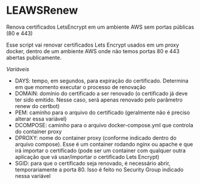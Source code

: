 # LEAWSRenew
Renova certificados LetsEncrypt em um ambiente AWS sem portas públicas (80 e 443)

Esse script vai renovar certificados Lets Encrypt usados em um proxy docker, dentro de um ambiente AWS onde não temos portas 80 e 443 abertas publicamente.

*Variáveis*
- DAYS: tempo, em segundos, para expiração do certificado. Determina em que momento executar o processo de renovação
- DOMAIN: domínio do certificado a ser renovado (o certificado já deve ter sido emitido. Nesse caso, será apenas renovado pelo parâmetro renew do certbot)
- PEM: caminho para o arquivo do certificado (geralmente não é preciso alterar essa variável)
- DCOMPOSE: caminho para o arquivo docker-compose.yml que controla do container proxy
- DPROXY: nome do container proxy (conforme indicado dentro do arquivo compose). Esse é um container rodando nginx ou apache e que irá importar o certificado (pode ser um container com qualquer outra aplicação que vá usar/importar o certificado Lets Encrypt)
- SGID: para que o certificado seja renovado, é necessário abrir, temporariamente a porta 80. Isso é feito no Security Group indicado nessa variável


